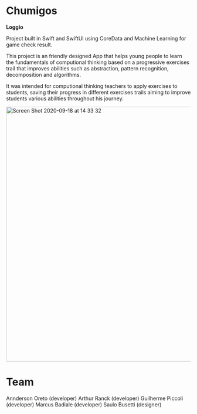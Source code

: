 # Chumigos

**Loggio**

Project built in Swift and SwiftUI using CoreData and Machine Learning for game check result.

This project is an friendly designed App that helps young people to learn the fundamentals of computional thinking based on a progressive exercises trail that improves abilities such as abstraction, pattern recognition, decomposition and algorithms.

It was intended for computional thinking teachers to apply exercises to students, saving their progress in different exercises trails aiming to improve students various abilities throughout his journey.

<img width="695" alt="Screen Shot 2020-09-18 at 14 33 32" src="https://user-images.githubusercontent.com/31700925/93627838-eedec980-f9bb-11ea-922c-7ccc4adea0b7.png">

# Team
Annderson Oreto (developer)
Arthur Ranck (developer)
Guilherme Piccoli (developer)
Marcus Badiale (developer)
Saulo Busetti (designer)
